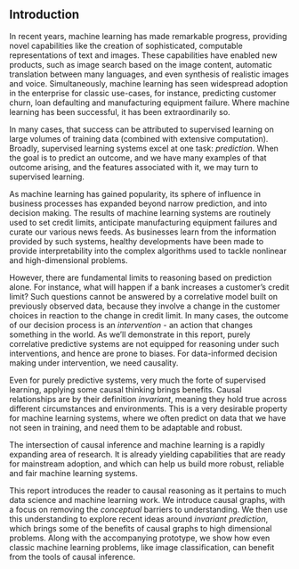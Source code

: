 ## Introduction

In recent years, machine learning has made remarkable progress, providing novel capabilities like the creation of sophisticated, computable representations of text and images. These capabilities have enabled new products, such as image search based on the image content, automatic translation between many languages, and even synthesis of realistic images and voice. Simultaneously, machine learning has seen widespread adoption in the enterprise for classic use-cases, for instance, predicting customer churn, loan defaulting and manufacturing equipment failure. Where machine learning has been successful, it has been extraordinarily so.

In many cases, that success can be attributed to supervised learning on large volumes of training data (combined with extensive computation). Broadly, supervised learning systems excel at one task: _prediction_. When the goal is to predict an outcome, and we have many examples of that outcome arising, and the features associated with it, we may turn to supervised learning.

As machine learning has gained popularity, its sphere of influence in business processes has expanded beyond narrow prediction, and into decision making. The results of machine learning systems are routinely used to set credit limits, anticipate manufacturing equipment failures and curate our various news feeds. As businesses learn from the information provided by such systems, healthy developments have been made to provide interpretability into the complex algorithms used to tackle nonlinear and high-dimensional problems.

However, there are fundamental limits to reasoning based on prediction alone. For instance, what will happen if a bank increases a customer’s credit limit? Such questions cannot be answered by a correlative model built on previously observed data, because they involve a change in the customer choices in reaction to the change in credit limit. In many cases, the outcome of our decision process is an _intervention_ - an action that changes something in the world. As we’ll demonstrate in this report, purely correlative predictive systems are not equipped for reasoning under such interventions, and hence are prone to biases. For data-informed decision making under intervention, we need causality.

Even for purely predictive systems, very much the forte of supervised learning, applying some causal thinking brings benefits. Causal relationships are by their definition _invariant_, meaning they hold true across different circumstances and environments. This is a very desirable property for machine learning systems, where we often predict on data that we have not seen in training, and need them to be adaptable and robust.

The intersection of causal inference and machine learning is a rapidly expanding area of research. It is already yielding capabilities that are ready for mainstream adoption, and which can help us build more robust, reliable and fair machine learning systems.

This report introduces the reader to causal reasoning as it pertains to much data science and machine learning work. We introduce causal graphs, with a focus on removing the _conceptual_ barriers to understanding. We then use this understanding to explore recent ideas around _invariant prediction_, which brings some of the benefits of causal graphs to high dimensional problems. Along with the accompanying prototype, we show how even classic machine learning problems, like image classification, can benefit from the tools of causal inference.